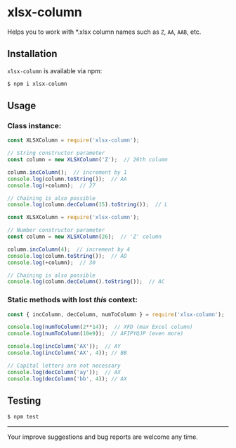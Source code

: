 # xlsx-column

Helps you to work with *.xlsx column names such as `Z`, `AA`, `AAB`, etc.

## Installation
`xlsx-column` is available via npm:
``` bash
$ npm i xlsx-column
```

## Usage
### Class instance:
``` js
const XLSXColumn = require('xlsx-column');

// String constructor parameter
const column = new XLSXColumn('Z');  // 26th column

column.incColumn();  // increment by 1
console.log(column.toString());  // AA
console.log(+column);  // 27

// Chaining is also possible
console.log(column.decColumn(15).toString());  // L
```
``` js
const XLSXColumn = require('xlsx-column');

// Number constructor parameter
const column = new XLSXColumn(26);  // 'Z' column

column.incColumn(4);  // increment by 4
console.log(column.toString());  // AD
console.log(+column);  // 30

// Chaining is also possible
console.log(column.decColumn().toString());  // AC
```

### Static methods with lost *this* context:
``` js
const { incColumn, decColumn, numToColumn } = require('xlsx-column');

console.log(numToColumn(2**14));  // XFD (max Excel column)
console.log(numToColumn(10e9));  // AFIPYQJP (even more)

console.log(incColumn('AX'));  // AY
console.log(incColumn('AX', 4)); // BB

// Capital letters are not necessary
console.log(decColumn('ay'));  // AX
console.log(decColumn('bb', 4)); // AX
```

## Testing
``` bash
$ npm test
```

---

Your improve suggestions and bug reports are welcome any time.
